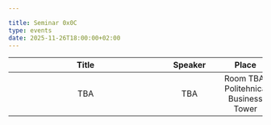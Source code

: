 ```yaml
---

title: Seminar 0x0C
type: events
date: 2025-11-26T18:00:00+02:00
---
```


| Title <div style="width:290px"></div> | Speaker <div style="width:90px"></div> | Place <div style="width:100px"></div> | Datetime <div style="width:150px"></div> | Slides <div style="width:40px"></div> |
| :---: | :-----: |:------------------------------------:| :------: | :----: |
| TBA | TBA | Room TBA, Politehnica Business Tower | 26 Nov 2025 18:00 | N/A |
